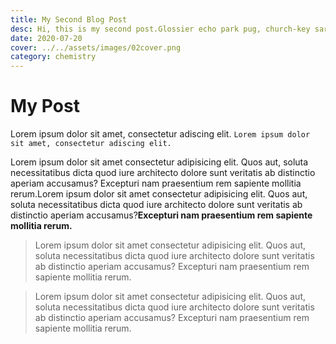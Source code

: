 ```yaml
---
title: My Second Blog Post
desc: Hi, this is my second post.Glossier echo park pug, church-key sartorial biodiesel vexillologist pop-up snackwave ramps cornhole. Marfa 3 wolf moon party messenger bag selfies, poke vaporware kombucha lumbersexual pork belly polaroid hoodie portland craft beer.
date: 2020-07-20
cover: ../../assets/images/02cover.png
category: chemistry
---
```


# My Post

Lorem ipsum dolor sit amet, consectetur adiscing elit. `Lorem ipsum dolor sit amet, consectetur adiscing elit.`

Lorem ipsum dolor sit amet consectetur adipisicing elit. Quos aut, soluta necessitatibus dicta quod iure architecto dolore sunt veritatis ab distinctio aperiam accusamus? Excepturi nam praesentium rem sapiente mollitia rerum.Lorem ipsum dolor sit amet consectetur adipisicing elit. Quos aut, soluta necessitatibus dicta quod iure architecto dolore sunt veritatis ab distinctio aperiam accusamus?**Excepturi nam praesentium rem sapiente mollitia rerum.**

<blockquote>
  Lorem ipsum dolor sit amet consectetur adipisicing elit. Quos aut, soluta necessitatibus dicta quod iure architecto dolore sunt veritatis ab distinctio aperiam accusamus? Excepturi nam praesentium rem sapiente mollitia rerum.
</blockquote>

<blockquote display="info">
  Lorem ipsum dolor sit amet consectetur adipisicing elit. Quos aut, soluta necessitatibus dicta quod iure architecto dolore sunt veritatis ab distinctio aperiam accusamus? Excepturi nam praesentium rem sapiente mollitia rerum.
</blockquote>

